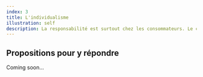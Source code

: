 ```yaml
---
index: 3
title: L'individualisme
illustration: self
description: La responsabilité est surtout chez les consommateurs. Le changement doit d’abord venir d’eux.
---
```


## Propositions pour y répondre

Coming soon...